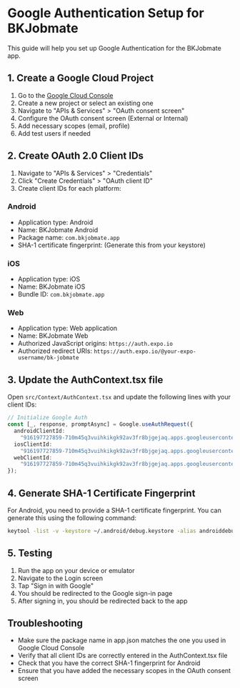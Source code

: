 # Google Authentication Setup for BKJobmate

This guide will help you set up Google Authentication for the BKJobmate app.

## 1. Create a Google Cloud Project

1. Go to the [Google Cloud Console](https://console.cloud.google.com/)
2. Create a new project or select an existing one
3. Navigate to "APIs & Services" > "OAuth consent screen"
4. Configure the OAuth consent screen (External or Internal)
5. Add necessary scopes (email, profile)
6. Add test users if needed

## 2. Create OAuth 2.0 Client IDs

1. Navigate to "APIs & Services" > "Credentials"
2. Click "Create Credentials" > "OAuth client ID"
3. Create client IDs for each platform:

### Android

- Application type: Android
- Name: BKJobmate Android
- Package name: `com.bkjobmate.app`
- SHA-1 certificate fingerprint: (Generate this from your keystore)

### iOS

- Application type: iOS
- Name: BKJobmate iOS
- Bundle ID: `com.bkjobmate.app`

### Web

- Application type: Web application
- Name: BKJobmate Web
- Authorized JavaScript origins: `https://auth.expo.io`
- Authorized redirect URIs: `https://auth.expo.io/@your-expo-username/bk-jobmate`

## 3. Update the AuthContext.tsx file

Open `src/Context/AuthContext.tsx` and update the following lines with your client IDs:

```typescript
// Initialize Google Auth
const [_, response, promptAsync] = Google.useAuthRequest({
  androidClientId:
    "916197727859-710m45q3vuihkikgk92av3fr8bjgejaq.apps.googleusercontent.com", // Replace with your Android client ID
  iosClientId:
    "916197727859-710m45q3vuihkikgk92av3fr8bjgejaq.apps.googleusercontent.com", // Replace with your iOS client ID
  webClientId:
    "916197727859-710m45q3vuihkikgk92av3fr8bjgejaq.apps.googleusercontent.com", // Replace with your Web client ID
});
```

## 4. Generate SHA-1 Certificate Fingerprint

For Android, you need to provide a SHA-1 certificate fingerprint. You can generate this using the following command:

```bash
keytool -list -v -keystore ~/.android/debug.keystore -alias androiddebugkey -storepass android -keypass android
```

## 5. Testing

1. Run the app on your device or emulator
2. Navigate to the Login screen
3. Tap "Sign in with Google"
4. You should be redirected to the Google sign-in page
5. After signing in, you should be redirected back to the app

## Troubleshooting

- Make sure the package name in app.json matches the one you used in Google Cloud Console
- Verify that all client IDs are correctly entered in the AuthContext.tsx file
- Check that you have the correct SHA-1 fingerprint for Android
- Ensure that you have added the necessary scopes in the OAuth consent screen
